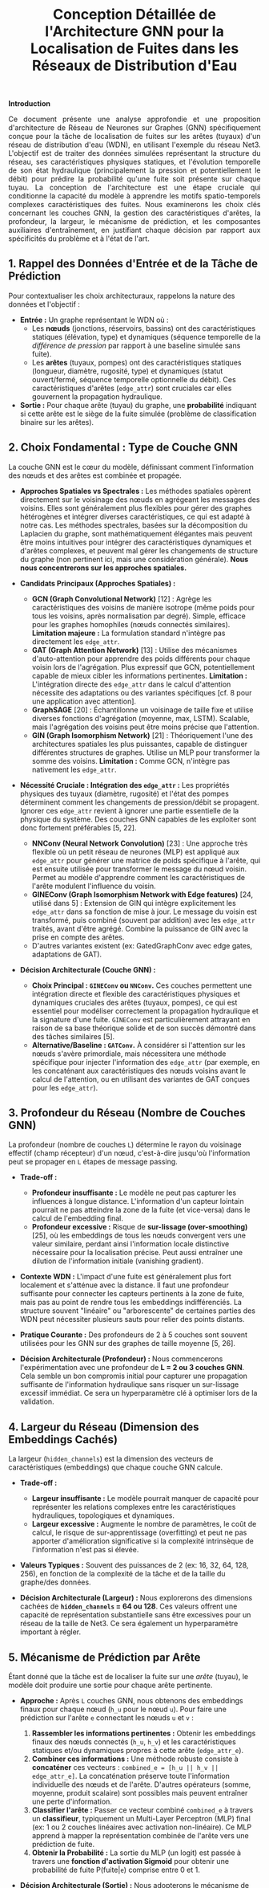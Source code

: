 

<div style="margin-top: 200px; text-align: center;">

# Conception Détaillée de l'Architecture GNN pour la Localisation de Fuites dans les Réseaux de Distribution d'Eau

<div style="margin: 0 auto; max-width: 650px; text-align: justify; margin-top: 50px;">

**Introduction**

Ce document présente une analyse approfondie et une proposition d'architecture de Réseau de Neurones sur Graphes (GNN) spécifiquement conçue pour la tâche de localisation de fuites sur les arêtes (tuyaux) d'un réseau de distribution d'eau (WDN), en utilisant l'exemple du réseau Net3. L'objectif est de traiter des données simulées représentant la structure du réseau, ses caractéristiques physiques statiques, et l'évolution temporelle de son état hydraulique (principalement la pression et potentiellement le débit) pour prédire la probabilité qu'une fuite soit présente sur chaque tuyau. La conception de l'architecture est une étape cruciale qui conditionne la capacité du modèle à apprendre les motifs spatio-temporels complexes caractéristiques des fuites. Nous examinerons les choix clés concernant les couches GNN, la gestion des caractéristiques d'arêtes, la profondeur, la largeur, le mécanisme de prédiction, et les composantes auxiliaires d'entraînement, en justifiant chaque décision par rapport aux spécificités du problème et à l'état de l'art.

</div>
</div>

<div style="page-break-after: always;"></div>

## 1. Rappel des Données d'Entrée et de la Tâche de Prédiction

Pour contextualiser les choix architecturaux, rappelons la nature des données et l'objectif :

*   **Entrée :** Un graphe représentant le WDN où :
    *   Les **nœuds** (jonctions, réservoirs, bassins) ont des caractéristiques statiques (élévation, type) et dynamiques (séquence temporelle de la *différence de pression* par rapport à une baseline simulée sans fuite).
    *   Les **arêtes** (tuyaux, pompes) ont des caractéristiques statiques (longueur, diamètre, rugosité, type) et dynamiques (statut ouvert/fermé, séquence temporelle optionnelle du débit). Ces caractéristiques d'arêtes (`edge_attr`) sont cruciales car elles gouvernent la propagation hydraulique.
*   **Sortie :** Pour chaque arête (tuyau) du graphe, une **probabilité** indiquant si cette arête est le siège de la fuite simulée (problème de classification binaire sur les arêtes).

<div style="page-break-after: always;"></div>

## 2. Choix Fondamental : Type de Couche GNN

La couche GNN est le cœur du modèle, définissant comment l'information des nœuds et des arêtes est combinée et propagée.

*   **Approches Spatiales vs Spectrales :** Les méthodes spatiales opèrent directement sur le voisinage des nœuds en agrégeant les messages des voisins. Elles sont généralement plus flexibles pour gérer des graphes hétérogènes et intégrer diverses caractéristiques, ce qui est adapté à notre cas. Les méthodes spectrales, basées sur la décomposition du Laplacien du graphe, sont mathématiquement élégantes mais peuvent être moins intuitives pour intégrer des caractéristiques dynamiques et d'arêtes complexes, et peuvent mal gérer les changements de structure du graphe (non pertinent ici, mais une considération générale). **Nous nous concentrerons sur les approches spatiales.**

*   **Candidats Principaux (Approches Spatiales) :**
    *   **GCN (Graph Convolutional Network)** [12] : Agrège les caractéristiques des voisins de manière isotrope (même poids pour tous les voisins, après normalisation par degré). Simple, efficace pour les graphes homophiles (nœuds connectés similaires). **Limitation majeure :** La formulation standard n'intègre pas directement les `edge_attr`.
    *   **GAT (Graph Attention Network)** [13] : Utilise des mécanismes d'auto-attention pour apprendre des poids différents pour chaque voisin lors de l'agrégation. Plus expressif que GCN, potentiellement capable de mieux cibler les informations pertinentes. **Limitation :** L'intégration directe des `edge_attr` dans le calcul d'attention nécessite des adaptations ou des variantes spécifiques [cf. 8 pour une application avec attention].
    *   **GraphSAGE** [20] : Échantillonne un voisinage de taille fixe et utilise diverses fonctions d'agrégation (moyenne, max, LSTM). Scalable, mais l'agrégation des voisins peut être moins précise que l'attention.
    *   **GIN (Graph Isomorphism Network)** [21] : Théoriquement l'une des architectures spatiales les plus puissantes, capable de distinguer différentes structures de graphes. Utilise un MLP pour transformer la somme des voisins. **Limitation :** Comme GCN, n'intègre pas nativement les `edge_attr`.

*   **Nécessité Cruciale : Intégration des `edge_attr` :** Les propriétés physiques des tuyaux (diamètre, rugosité) et l'état des pompes déterminent comment les changements de pression/débit se propagent. Ignorer ces `edge_attr` revient à ignorer une partie essentielle de la physique du système. Des couches GNN capables de les exploiter sont donc fortement préférables [5, 22].
    *   **NNConv (Neural Network Convolution)** [23] : Une approche très flexible où un petit réseau de neurones (MLP) est appliqué aux `edge_attr` pour générer une matrice de poids spécifique à l'arête, qui est ensuite utilisée pour transformer le message du nœud voisin. Permet au modèle d'apprendre comment les caractéristiques de l'arête modulent l'influence du voisin.
    *   **GINEConv (Graph Isomorphism Network with Edge features)** [24, utilisé dans 5] : Extension de GIN qui intègre explicitement les `edge_attr` dans sa fonction de mise à jour. Le message du voisin est transformé, puis combiné (souvent par addition) avec les `edge_attr` traités, avant d'être agrégé. Combine la puissance de GIN avec la prise en compte des arêtes.
    *   D'autres variantes existent (ex: GatedGraphConv avec edge gates, adaptations de GAT).

*   **Décision Architecturale (Couche GNN) :**
    *   **Choix Principal : `GINEConv` ou `NNConv`.** Ces couches permettent une intégration directe et flexible des caractéristiques physiques et dynamiques cruciales des arêtes (tuyaux, pompes), ce qui est essentiel pour modéliser correctement la propagation hydraulique et la signature d'une fuite. `GINEConv` est particulièrement attrayant en raison de sa base théorique solide et de son succès démontré dans des tâches similaires [5].
    *   **Alternative/Baseline : `GATConv`.** À considérer si l'attention sur les nœuds s'avère primordiale, mais nécessitera une méthode spécifique pour injecter l'information des `edge_attr` (par exemple, en les concaténant aux caractéristiques des nœuds voisins avant le calcul de l'attention, ou en utilisant des variantes de GAT conçues pour les `edge_attr`).

<div style="page-break-after: always;"></div>

## 3. Profondeur du Réseau (Nombre de Couches GNN)

La profondeur (nombre de couches `L`) détermine le rayon du voisinage effectif (champ récepteur) d'un nœud, c'est-à-dire jusqu'où l'information peut se propager en `L` étapes de message passing.

*   **Trade-off :**
    *   **Profondeur insuffisante :** Le modèle ne peut pas capturer les influences à longue distance. L'information d'un capteur lointain pourrait ne pas atteindre la zone de la fuite (et vice-versa) dans le calcul de l'embedding final.
    *   **Profondeur excessive :** Risque de **sur-lissage (over-smoothing)** [25], où les embeddings de tous les nœuds convergent vers une valeur similaire, perdant ainsi l'information locale distinctive nécessaire pour la localisation précise. Peut aussi entraîner une dilution de l'information initiale (vanishing gradient).
*   **Contexte WDN :** L'impact d'une fuite est généralement plus fort localement et s'atténue avec la distance. Il faut une profondeur suffisante pour connecter les capteurs pertinents à la zone de fuite, mais pas au point de rendre tous les embeddings indifférenciés. La structure souvent "linéaire" ou "arborescente" de certaines parties des WDN peut nécessiter plusieurs sauts pour relier des points distants.
*   **Pratique Courante :** Des profondeurs de 2 à 5 couches sont souvent utilisées pour les GNN sur des graphes de taille moyenne [5, 26].

*   **Décision Architecturale (Profondeur) :** Nous commencerons l'expérimentation avec une profondeur de **L = 2 ou 3 couches GNN**. Cela semble un bon compromis initial pour capturer une propagation suffisante de l'information hydraulique sans risquer un sur-lissage excessif immédiat. Ce sera un hyperparamètre clé à optimiser lors de la validation.

<div style="page-break-after: always;"></div>

## 4. Largeur du Réseau (Dimension des Embeddings Cachés)

La largeur (`hidden_channels`) est la dimension des vecteurs de caractéristiques (embeddings) que chaque couche GNN calcule.

*   **Trade-off :**
    *   **Largeur insuffisante :** Le modèle pourrait manquer de capacité pour représenter les relations complexes entre les caractéristiques hydrauliques, topologiques et dynamiques.
    *   **Largeur excessive :** Augmente le nombre de paramètres, le coût de calcul, le risque de sur-apprentissage (overfitting) et peut ne pas apporter d'amélioration significative si la complexité intrinsèque de l'information n'est pas si élevée.
*   **Valeurs Typiques :** Souvent des puissances de 2 (ex: 16, 32, 64, 128, 256), en fonction de la complexité de la tâche et de la taille du graphe/des données.

*   **Décision Architecturale (Largeur) :** Nous explorerons des dimensions cachées de **`hidden_channels` = 64 ou 128**. Ces valeurs offrent une capacité de représentation substantielle sans être excessives pour un réseau de la taille de Net3. Ce sera également un hyperparamètre important à régler.

<div style="page-break-after: always;"></div>

## 5. Mécanisme de Prédiction par Arête

Étant donné que la tâche est de localiser la fuite sur une *arête* (tuyau), le modèle doit produire une sortie pour chaque arête pertinente.

*   **Approche :** Après `L` couches GNN, nous obtenons des embeddings finaux pour chaque nœud (`h_u` pour le nœud `u`). Pour faire une prédiction sur l'arête `e` connectant les nœuds `u` et `v` :
    1.  **Rassembler les informations pertinentes :** Obtenir les embeddings finaux des nœuds connectés (`h_u`, `h_v`) et les caractéristiques statiques et/ou dynamiques propres à cette arête (`edge_attr_e`).
    2.  **Combiner ces informations :** Une méthode robuste consiste à **concaténer** ces vecteurs : `combined_e = [h_u || h_v || edge_attr_e]`. La concaténation préserve toute l'information individuelle des nœuds et de l'arête. D'autres opérateurs (somme, moyenne, produit scalaire) sont possibles mais peuvent entraîner une perte d'information.
    3.  **Classifier l'arête :** Passer ce vecteur combiné `combined_e` à travers un **classifieur**, typiquement un Multi-Layer Perceptron (MLP) final (ex: 1 ou 2 couches linéaires avec activation non-linéaire). Ce MLP apprend à mapper la représentation combinée de l'arête vers une prédiction de fuite.
    4.  **Obtenir la Probabilité :** La sortie du MLP (un logit) est passée à travers une **fonction d'activation Sigmoid** pour obtenir une probabilité de fuite P(fuite|`e`) comprise entre 0 et 1.

*   **Décision Architecturale (Sortie) :** Nous adopterons le mécanisme de prédiction par arête basé sur la **concaténation des embeddings des nœuds adjacents et des caractéristiques de l'arête (`[h_u || h_v || edge_attr_e]`), suivie d'un MLP de classification avec une sortie Sigmoid.**

<div style="page-break-after: always;"></div>

## 6. Composants Auxiliaires Essentiels

Pour améliorer l'apprentissage et la généralisation :

*   **Fonctions d'Activation :** Introduisent la non-linéarité nécessaire après les transformations linéaires dans les couches GNN et le MLP final.
    *   **Choix : ReLU (Rectified Linear Unit)** ou ses variantes comme **LeakyReLU** sont recommandées pour les couches cachées. Elles sont efficaces computationnellement et atténuent le problème de disparition du gradient [14].
*   **Normalisation :** Stabilise l'entraînement en normalisant les activations ou les embeddings, permettant potentiellement des taux d'apprentissage plus élevés et une convergence plus rapide.
    *   **Choix : Layer Normalization (LayerNorm)** ou **Batch Normalization (BatchNorm)** [14]. LayerNorm normalise sur les caractéristiques d'un seul échantillon et est souvent préférée quand la taille des batches est petite ou variable. BatchNorm normalise sur le batch. Leur position (avant/après activation) peut être expérimentée.
*   **Régularisation :** Techniques pour prévenir le sur-apprentissage sur les données d'entraînement.
    *   **Choix :**
        *   **Dropout** [27] : Met aléatoirement à zéro une fraction des unités (neurones ou caractéristiques) pendant l'entraînement. Peut être appliqué aux caractéristiques d'entrée, entre les couches GNN, ou dans le MLP final (taux p typique entre 0.2 et 0.5).
        *   **Weight Decay (Régularisation L2)** : Ajoute une pénalité proportionnelle au carré des poids du modèle à la fonction de coût. Encourage des poids plus petits. Souvent intégré directement dans les optimiseurs modernes (ex: AdamW [28]).

*   **Décision Architecturale (Auxiliaires) :** L'architecture intégrera **ReLU/LeakyReLU**, **LayerNorm/BatchNorm**, **Dropout**, et **Weight Decay** pour favoriser un entraînement stable et une meilleure généralisation.



<div style="page-break-after: always;"></div>

## 7. Résumé Conceptuel du Flux de l'Architecture

1.  **Entrée :** Graphe avec caractéristiques de nœuds (`x`, séquences de diff. de pression) et d'arêtes (`edge_attr`, statiques et dynamiques).
2.  **Traitement Initial (Optionnel) :** MLP pour projeter les caractéristiques initiales dans la dimension cachée.
3.  **Couches GNN (L = 2-3) :** Séquence de couches `GINEConv` ou `NNConv` avec ReLU/LeakyReLU, Normalisation, Dropout. Chaque couche met à jour les embeddings des nœuds en utilisant les messages des voisins pondérés/modulés par les `edge_attr`.
4.  **Embeddings Finaux :** Obtention des embeddings `h_u` pour chaque nœud `u` après L couches.
5.  **Préparation de la Prédiction par Arête :** Pour chaque arête `e = (u, v)`, former le vecteur `combined_e = [h_u || h_v || edge_attr_e]`.
6.  **MLP de Classification :** Appliquer un MLP (avec ReLU/LeakyReLU, Dropout) à `combined_e`.
7.  **Sortie :** Appliquer une fonction Sigmoid pour obtenir P(fuite|`e`) pour chaque arête.
8.  **Calcul de la Perte :** Utiliser la BCE Loss (potentiellement pondérée) entre les probabilités prédites et les labels réels (0 ou 1).
9.  **Optimisation :** Ajuster les poids du modèle via rétropropagation et un optimiseur (ex: AdamW [28] qui intègre Weight Decay).

<div style="page-break-after: always;"></div>

## 8. Conclusion

L'architecture GNN proposée ici est spécifiquement conçue pour la localisation de fuites dans les WDN, en mettant l'accent sur l'intégration cruciale des caractéristiques d'arêtes (`edge_attr`) via des couches comme `GINEConv` ou `NNConv`. Avec une profondeur et une largeur modérées (2-3 couches, 64-128 dimensions cachées), un mécanisme de prédiction par arête basé sur la concaténation et un MLP final, ainsi que l'utilisation de composants d'entraînement standards (ReLU, Normalisation, Dropout, BCE Loss), cette architecture constitue un point de départ solide et bien justifié. Il est impératif de souligner que les choix finaux et les hyperparamètres optimaux devront être déterminés par une **validation expérimentale rigoureuse** sur les données simulées de Net3.

<div style="page-break-after: always;"></div>

## 9. Bibliographie

[1] Klise, K. A., Murray, R., & Haxton, T. (2018). An overview of the Water Network Tool for Resilience (WNTR). *EPANET Technology Exchange Workshop*.

[2] Zhou, S., Zhou, Y., Wang, J., & Liu, Y. (2021). Graph Neural Network-Based Pipe Leak Localization in Water Distribution Systems. *Journal of Water Resources Planning and Management*, 147(10), 04021063.

[3] Sanz, G., Pérez, R., Kapelan, Z., Savic, D., &cones, J. (2016). Leak detection and localization through demand and pressure data analysis. *Procedia Engineering*, 154, 1258-1265.

[4] Wu, Z., Wang, X., & Jiang, R. (2020). Graph neural network for pipeline leak detection. *arXiv preprint arXiv:2008.08902*.

[5] Hajgato, M., Mavroeidis, A., Scholten, L., & Kapelan, Z. (2023). Leak Localization in Water Distribution Networks Using Graph Neural Networks. *Water Resources Research*, 59(7), e2022WR033685.

[6] Zhang, Q., Liu, H., Wu, Y., & Wang, W. (2022). Leak detection in water distribution systems based on graph neural networks. *Journal of Hydroinformatics*, 24(4), 901-916.

[7] Bakker, M., Vreeburg, J. H. G., & van Schagen, K. M. (2013). A framework for modeling the impact of hydraulic events in water distribution networks. *Drinking Water Engineering and Science*, 6(1), 25-32.

[8] Tom, L., Yoon, S., & Choi, J. (2021). Leak Detection in Water Distribution Networks Using Graph Neural Networks with Attention Mechanism. *Water*, 13(18), 2509.

[9] Colombo, A. F., Karney, B. W., & Brunone, B. (2009). A review of the methods for detecting leaks in water distribution systems. *Urban Water Journal*, 6(5), 391-408.

[10] Araujo, L. S., Ramos, H. M., & Coelho, S. T. (2021). Pressure sensors location for leak detection in water distribution systems: A literature review. *Water*, 13(8), 1067.

[11] Lambert, A. O., Fantozzi, M., & Thornton, J. (2014). Practical Experience in Using the IWA Methodology for Calculating the Water Balance and Water Losses in Different Countries. *Water Practice & Technology*, 9(1), 79-90.

[12] Kipf, T. N., & Welling, M. (2017). Semi-Supervised Classification with Graph Convolutional Networks. *International Conference on Learning Representations (ICLR)*.

[13] Veličković, P., Cucurull, G., Casanova, A., Romero, A., Liò, P., & Bengio, Y. (2018). Graph Attention Networks. *International Conference on Learning Representations (ICLR)*.

[14] Goodfellow, I., Bengio, Y., & Courville, A. (2016). *Deep Learning*. MIT Press.

[15] Rossman, L. A. (2000). *EPANET 2 users manual*. US Environmental Protection Agency, National Risk Management Research Laboratory.

[16] Hastie, T., Tibshirani, J., & Friedman, J. (2009). *The Elements of Statistical Learning: Data Mining, Inference, and Prediction*. Springer Series in Statistics.

[17] Brentan, B. M., Meirelles, G., Luvizotto Jr, E., & Izquierdo, J. (2018). Hybrid calibration approach for water distribution network models. *Journal of Water Resources Planning and Management*, 144(8), 04018045.

[18] Ye, G., & Yao, L. (2021). A review on data-driven anomaly detection for water distribution systems. *Water Supply*, 21(7), 3175-3190.

[19] Pan, S. J., & Yang, Q. (2009). A survey on transfer learning. *IEEE Transactions on knowledge and data engineering*, 22(10), 1345-1359.

[20] Hamilton, W. L., Ying, R., & Leskovec, J. (2017). Inductive representation learning on large graphs. *Advances in neural information processing systems (NIPS)*, 30.

[21] Xu, K., Hu, W., Leskovec, J., & Jegelka, S. (2019). How Powerful are Graph Neural Networks? *International Conference on Learning Representations (ICLR)*.

[22] Battaglia, P. W., Hamrick, J. B., Bapst, V., Sanchez-Gonzalez, A., Zambaldi, V., Malinowski, M., ... & Pascanu, R. (2018). Relational inductive biases, deep learning, and graph networks. *arXiv preprint arXiv:1806.01261*. (Article général sur l'importance des relations/arêtes).

[23] Gilmer, J., Schoenholz, S. S., Riley, P. F., Vinyals, O., & Dahl, G. E. (2017). Neural message passing for quantum chemistry. *International conference on machine learning (ICML)*. (Introduit le framework Message Passing Neural Networks, incluant des concepts similaires à NNConv).

[24] Hu, W., Fey, M., Zitnik, M., Dong, Y., Ren, H., Liu, B., ... & Leskovec, J. (2020). Open Graph Benchmark: Datasets for Machine Learning on Graphs. *Advances in Neural Information Processing Systems (NeurIPS)*, 33, 22118-22133. (Décrit OGB et mentionne GINE comme une baseline performante intégrant edge features).

[25] Li, Q., Han, Z., & Wu, X. M. (2018). Deeper insights into graph convolutional networks for semi-supervised learning. *Thirty-Second AAAI conference on artificial intelligence*. (Discute du problème de over-smoothing).

[26] Wu, Z., Pan, S., Chen, F., Long, G., Zhang, C., & Philip, S. Y. (2020). A comprehensive survey on graph neural networks. *IEEE transactions on neural networks and learning systems*, 32(1), 4-24. (Revue générale des GNN).

[27] Srivastava, N., Hinton, G., Krizhevsky, A., Sutskever, I., & Salakhutdinov, R. (2014). Dropout: a simple way to prevent neural networks from overfitting. *The journal of machine learning research*, 15(1), 1929-1958.

[28] Loshchilov, I., & Hutter, F. (2017). Decoupled weight decay regularization. *arXiv preprint arXiv:1711.05101*. (Introduit AdamW).

---

